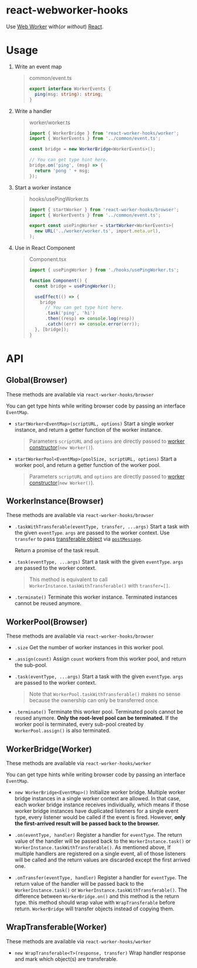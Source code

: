 # react-webworker-hooks

Use [Web Worker](https://developer.mozilla.org/en-US/docs/Web/API/Web_Workers_API) with(_or without_) [React](https://react.dev/).

# Usage

1. Write an event map

   > common/event.ts
   >
   > ```typescript
   > export interface WorkerEvents {
   >   ping(msg: string): string;
   > }
   > ```

2. Write a handler

   > worker/worker.ts
   >
   > ```typescript
   > import { WorkerBridge } from 'react-worker-hooks/worker';
   > import { WorkerEvents } from '../common/event.ts';
   >
   > const bridge = new WorkerBridge<WorkerEvents>();
   >
   > // You can get type hint here.
   > bridge.on('ping', (msg) => {
   >   return 'pong ' + msg;
   > });
   > ```

3. Start a worker instance

   > hooks/usePingWorker.ts
   >
   > ```typescript
   > import { startWorker } from 'react-worker-hooks/browser';
   > import { WorkerEvents } from '../common/event.ts';
   >
   > export const usePingWorker = startWorker<WorkerEvents>(
   >   new URL('../worker/worker.ts', import.meta.url),
   > );
   > ```

4. Use in React Component
   > Component.tsx
   >
   > ```typescript
   > import { usePingWorker } from './hooks/usePingWorker.ts';
   >
   > function Component() {
   >   const bridge = usePingWorker();
   >
   >   useEffect(() => {
   >     bridge
   >       // You can get type hint here.
   >       .task('ping', 'hi')
   >       .then((resp) => console.log(resp))
   >       .catch((err) => console.error(err));
   >   }, [bridge]);
   > }
   > ```

# API

## Global(Browser)

These methods are available via `react-worker-hooks/browser`

You can get type hints while writing browser code by passing an interface `EventMap`.

- `startWorker<EventMap>(scriptURL, options)`
  Start a single worker instance, and return a getter function of the worker instance.

  > Parameters `scriptURL` and `options` are directly passed to [worker constructor](https://developer.mozilla.org/en-US/docs/Web/API/Worker/Worker)(`new Worker()`).

- `startWorkerPool<EventMap>(poolSize, scriptURL, options)`
  Start a worker pool, and return a getter function of the worker pool.

  > Parameters `scriptURL` and `options` are directly passed to [worker constructor](https://developer.mozilla.org/en-US/docs/Web/API/Worker/Worker)(`new Worker()`).

## WorkerInstance(Browser)

These methods are available via `react-worker-hooks/browser`

- `.taskWithTransferable(eventType, transfer, ...args)`
  Start a task with the given `eventType`. `args` are passed to the worker context. Use `transfer` to pass [transferable object](https://developer.mozilla.org/en-US/docs/Web/API/Web_Workers_API/Transferable_objects) via [`postMessage`](https://developer.mozilla.org/en-US/docs/Web/API/Worker/postMessage).

  Return a promise of the task result.

- `.task(eventType, ...args)`
  Start a task with the given `eventType`. `args` are passed to the worker context.

  > This method is equivalent to call `WorkerInstance.taskWithTransferable()` with `transfer=[]`.

- `.terminate()`
  Terminate this worker instance. Terminated instances cannot be reused anymore.

## WorkerPool(Browser)

These methods are available via `react-worker-hooks/browser`

- `.size`
  Get the number of worker instances in this worker pool.

- `.assign(count)`
  Assign `count` workers from this worker pool, and return the sub-pool.

- `.task(eventType, ...args)`
  Start a task with the given `eventType`. `args` are passed to the worker context.

  > Note that `WorkerPool.taskWithTransferable()` makes no sense because the ownership can only be transferred once.

- `.terminate()`
  Terminate this worker pool. Terminated pools cannot be reused anymore.
  **Only the root-level pool can be terminated.** If the worker pool is terminated, every sub-pool created by `WorkerPool.assign()` is also terminated.

## WorkerBridge(Worker)

These methods are available via `react-worker-hooks/worker`

You can get type hints while writing browser code by passing an interface `EventMap`.

- `new WorkerBridge<EventMap>()`
  Initialize worker bridge.
  Multiple worker bridge instances in a single worker context are allowed. In that case, each worker bridge instance receives individually, which means if those worker bridge instances have duplicated listeners for a single event type, every listener would be called if the event is fired.
  However, **only the first-arrived result will be passed back to the browser.**

- `.on(eventType, handler)`
  Register a handler for `eventType`. The return value of the handler will be passed back to the `WorkerInstance.task()` or `WorkerInstance.taskWithTransferable()`.
  As mentioned above, If multiple handlers are registered on a single event, all of those listeners will be called and the return values are discarded except the first arrived one.

- `.onTransfer(eventType, handler)`
  Register a handler for `eventType`. The return value of the handler will be passed back to the `WorkerInstance.task()` or `WorkerInstance.taskWithTransferable()`.
  The difference between `WorkerBridge.on()` and this method is the return type. this method should wrap value with `WrapTransferable` before return. `WorkerBridge` will transfer objects instead of copying them.

## WrapTransferable(Worker)

These methods are available via `react-worker-hooks/worker`

- `new WrapTransferable<T>(response, transfer)`
  Wrap handler response and mark which object(s) are transferable.
